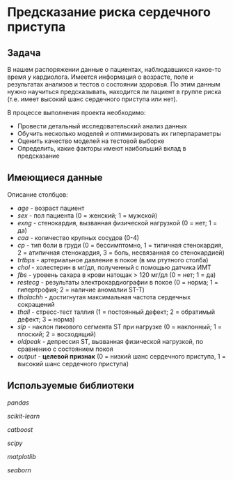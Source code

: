 # Предсказание риска сердечного приступа

## Задача
В нашем распоряжении данные о пациентах, наблюдавшихся какое-то время у кардиолога. Имеется информация о возрасте, поле и результатах анализов и тестов о состоянии здоровья. По этим данным нужно научиться предсказывать, находится ли пациент в группе риска (т.е. имеет высокий шанс сердечного приступа или нет).

В процессе выполнения проекта необходимо:
- Провести детальный исследовательский анализ данных
- Обучить несколько моделей и оптимизировать их гиперпараметры
- Оценить качество моделей на тестовой выборке
- Определить, какие факторы имеют наибольший вклад в предсказание

## Имеющиеся данные
Описание столбцов:
- *age* - возраст пациент
- *sex* - пол пациента (0 = женский; 1 = мужской)
- *exng* - стенокардия, вызванная физической нагрузкой (0 = нет; 1 = да)
- *caa* - количество крупных сосудов (0-4)
- *cp* - тип боли в груди (0 = бессимптомно, 1 = типичная стенокардия, 2 = атипичная стенокардия, 3 = боль, несвязанная со стенокардией)
- *trtbps* - артериальное давление в покое (в мм ртутного столба)
- *chol* -  холестерин в мг/дл, полученный с помощью датчика ИМТ  
- *fbs* - уровень сахара в крови натощак > 120 мг/дл (0 = нет; 1 = да)
- *restecg* - результаты электрокардиографии в покое (0 = норма; 1 = гипертрофия; 2 = наличие аномалии ST-T)
- *thalachh* - достигнутая максимальная частота сердечных сокращений
- *thall* - стресс-тест таллия (1 = постоянный дефект; 2 = обратимый дефект; 3 = норма)
- *slp* - наклон пикового сегмента ST при нагрузке (0 = наклонный; 1 = плоский; 2 = восходящий)
- *oldpeak* - депрессия ST, вызванная физической нагрузкой, по сравнению с состоянием покоя
- *output* - **целевой признак** (0 = низкий шанс сердечного приступа, 1 = высокий шанс сердечного приступа)

## Используемые библиотеки
*pandas*

*scikit-learn*

*catboost*

*scipy*

*matplotlib*

*seaborn*

